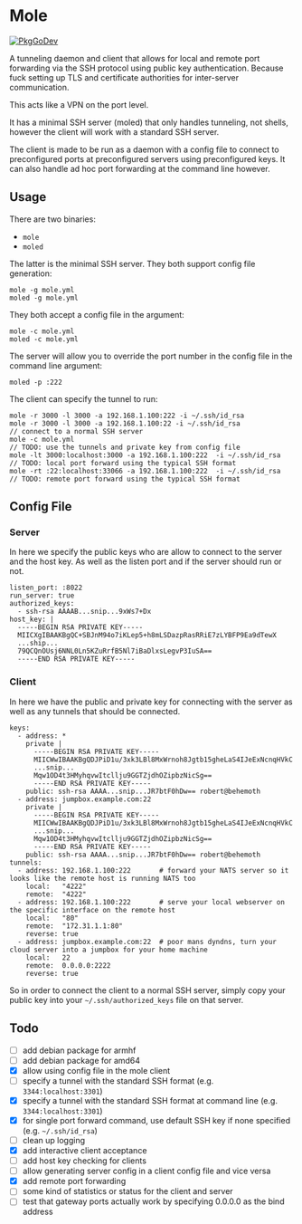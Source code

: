 # Mole

[![PkgGoDev](https://pkg.go.dev/badge/github.com/penguinpowernz/mole)](https://pkg.go.dev/github.com/penguinpowernz/mole)

A tunneling daemon and client that allows for local and remote port 
forwarding via the SSH protocol using public key authentication. Because
fuck setting up TLS and certificate authorities for inter-server communication.

This acts like a VPN on the port level.

It has a minimal SSH server (moled) that only handles tunneling, not shells,
however the client will work with a standard SSH server.

The client is made to be run as a daemon with a config file to connect to
preconfigured ports at preconfigured servers using preconfigured keys.  It
can also handle ad hoc port forwarding at the command line however.

## Usage

There are two binaries:

* `mole`
* `moled`

The latter is the minimal SSH server.  They both support config file generation:

    mole -g mole.yml
    moled -g mole.yml

They both accept a config file in the argument:

    mole -c mole.yml
    moled -c mole.yml

The server will allow you to override the port number in the config file
in the command line argument:

    moled -p :222

The client can specify the tunnel to run:

    mole -r 3000 -l 3000 -a 192.168.1.100:222 -i ~/.ssh/id_rsa
    mole -r 3000 -l 3000 -a 192.168.1.100:22 -i ~/.ssh/id_rsa             // connect to a normal SSH server
    mole -c mole.yml                                                      // TODO: use the tunnels and private key from config file
    mole -lt 3000:localhost:3000 -a 192.168.1.100:222  -i ~/.ssh/id_rsa   // TODO: local port forward using the typical SSH format
    mole -rt :22:localhost:33066 -a 192.168.1.100:222  -i ~/.ssh/id_rsa   // TODO: remote port forward using the typical SSH format

## Config File

### Server

In here we specify the public keys who are allow to connect to the server and
the host key.  As well as the listen port and if the server should run or not.

    listen_port: :8022
    run_server: true
    authorized_keys:
      - ssh-rsa AAAAB...snip...9xWs7+Dx
    host_key: |
      -----BEGIN RSA PRIVATE KEY-----
      MIICXgIBAAKBgQC+SBJnM94o7iKLep5+h8mLSDazpRasRRiE7zLYBFP9Ea9dTewX
      ...ship...
      79QCQnOUsj6NNL0Ln5KZuRrfB5Nl7iBaDlxsLegvP3IuSA==
      -----END RSA PRIVATE KEY-----

### Client

In here we have the public and private key for connecting with the server as well
as any tunnels that should be connected.

    keys: 
      - address: *
        private |
          -----BEGIN RSA PRIVATE KEY-----
          MIICWwIBAAKBgQDJPiD1u/3xk3LBl8MxWrnoh8Jgtb15gheLaS4IJeExNcnqHVkC
          ...snip...
          Mqw1OD4t3HMyhqvwItcllju9GGTZjdhOZipbzNicSg==
          -----END RSA PRIVATE KEY-----
        public: ssh-rsa AAAA...snip...JR7btF0hDw== robert@behemoth
      - address: jumpbox.example.com:22
        private |
          -----BEGIN RSA PRIVATE KEY-----
          MIICWwIBAAKBgQDJPiD1u/3xk3LBl8MxWrnoh8Jgtb15gheLaS4IJeExNcnqHVkC
          ...snip...
          Mqw1OD4t3HMyhqvwItcllju9GGTZjdhOZipbzNicSg==
          -----END RSA PRIVATE KEY-----
        public: ssh-rsa AAAA...snip...JR7btF0hDw== robert@behemoth
    tunnels:
      - address: 192.168.1.100:222       # forward your NATS server so it looks like the remote host is running NATS too
        local:   "4222"
        remote:  "4222"
      - address: 192.168.1.100:222       # serve your local webserver on the specific interface on the remote host
        local:   "80"
        remote:  "172.31.1.1:80"
        reverse: true
      - address: jumpbox.example.com:22  # poor mans dyndns, turn your cloud server into a jumpbox for your home machine
        local:   22
        remote:  0.0.0.0:2222
        reverse: true

So in order to connect the client to a normal SSH server, simply copy your public key
into your `~/.ssh/authorized_keys` file on that server.

## Todo

- [ ] add debian package for armhf
- [ ] add debian package for amd64
- [x] allow using config file in the mole client
- [ ] specify a tunnel with the standard SSH format (e.g. `3344:localhost:3301`)
- [x] specify a tunnel with the standard SSH format at command line (e.g. `3344:localhost:3301`)
- [x] for single port forward command, use default SSH key if none specified (e.g. `~/.ssh/id_rsa`)
- [ ] clean up logging
- [x] add interactive client acceptance
- [ ] add host key checking for clients
- [ ] allow generating server config in a client config file and vice versa
- [x] add remote port forwarding
- [ ] some kind of statistics or status for the client and server
- [ ] test that gateway ports actually work by specifying 0.0.0.0 as the bind address
